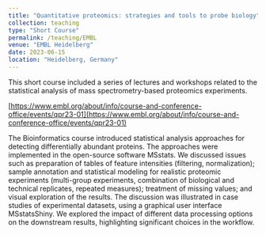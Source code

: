 ```yaml
---
title: "Quantitative proteomics: strategies and tools to probe biology"
collection: teaching
type: "Short Course"
permalink: /teaching/EMBL
venue: "EMBL Heidelberg"
date: 2023-06-15
location: "Heidelberg, Germany"
---
```


This short course included a series of lectures and workshops related to the statistical analysis of mass spectrometry-based proteomics experiments.

[https://www.embl.org/about/info/course-and-conference-office/events/qpr23-01](https://www.embl.org/about/info/course-and-conference-office/events/qpr23-01)

The Bioinformatics course introduced statistical analysis approaches for detecting differentially abundant proteins. The approaches were implemented in the open-source software MSstats. We discussed issues such as preparation of tables of feature intensities (filtering, normalization); sample annotation and statistical modeling for realistic proteomic experiments (multi-group experiments, combination of biological and technical replicates, repeated measures); treatment of missing values; and visual exploration of the results. The discussion was illustrated in case studies of experimental datasets, using a graphical user interface MSstatsShiny. We explored the impact of different data processing options on the downstream results, highlighting significant choices in the workflow.